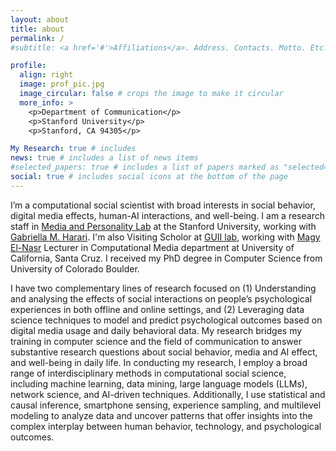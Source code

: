 ```yaml
---
layout: about
title: about
permalink: /
#subtitle: <a href='#'>Affiliations</a>. Address. Contacts. Motto. Etc.

profile:
  align: right
  image: prof_pic.jpg
  image_circular: false # crops the image to make it circular
  more_info: >
    <p>Department of Communication</p>
    <p>Stanford University</p>
    <p>Stanford, CA 94305</p>

My Research: true # includes 
news: true # includes a list of news items
#selected_papers: true # includes a list of papers marked as "selected={true}"
social: true # includes social icons at the bottom of the page
---
```


I’m a computational social scientist with broad interests in social behavior, digital media effects, human-AI interactions, and well-being.
I am a research staff in [Media and Personality Lab](https://maplab.stanford.edu/) at the Stanford University, working with [Gabriella M. Harari](https://maplab.stanford.edu/people/gabriella-harari). I'm also Visiting Scholor at [GUII lab](https://guiilab.ucsc.edu/home), working with [Magy El-Nasr](https://magyel-nasr.net/) Lecturer in Computational Media department at University of California, Santa Cruz. 
I received my PhD degree in Computer Science from University of Colorado Boulder. 


I have two complementary lines of research focused on (1) Understanding and analysing the effects of social interactions on people’s psychological experiences in both offline and online settings, and (2) Leveraging data science techniques to model and predict psychological outcomes based on digital media usage and daily behavioral data. My research bridges my training in computer science and the field of communication to answer substantive research questions about social behavior, media and AI effect, and well-being in daily life. 
In conducting my research, I employ a broad range of interdisciplinary methods in computational social science, including machine learning, data mining, large language models (LLMs), network science, and AI-driven techniques. Additionally, I use statistical and causal inference, smartphone sensing, experience sampling, and multilevel modeling to analyze data and uncover patterns that offer insights into the complex interplay between human behavior, technology, and psychological outcomes.


